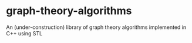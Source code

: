 # graph-theory-algorithms
An (under-construction) library of graph theory algorithms implemented in C++ using STL
